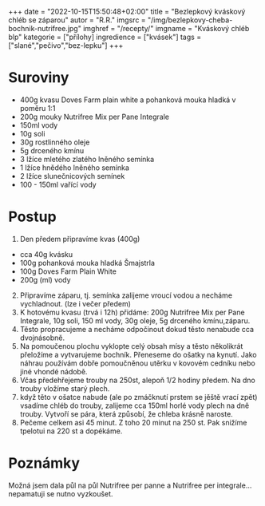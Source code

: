 
+++
date = "2022-10-15T15:50:48+02:00"
title = "Bezlepkový kváskový chléb se záparou"
autor = "R.R."
imgsrc = "/img/bezlepkovy-cheba-bochnik-nutrifree.jpg"
imghref = "/recepty/"
imgname = "Kváskový chléb blp"
kategorie = ["přílohy]
ingredience = ["kvásek"]
tags = ["slané","pečivo","bez-lepku"]
+++

# Suroviny

- 400g kvasu Doves Farm plain white a pohanková mouka hladká v poměru 1:1
- 200g mouky Nutrifree Mix per Pane Integrale
- 150ml vody
- 10g soli
- 30g rostlinného oleje
- 5g drceného kmínu
- 3 lžíce mletého zlatého lněného semínka
- 1 lžíce hnědého lněného semínka
- 2 lžíce slunečnicových semínek
- 100 - 150ml vařící vody

# Postup
1. Den předem připravíme kvas (400g)
- cca 40g kvásku
- 100g pohanková mouka hladká Šmajstrla
- 100g Doves Farm Plain White
- 200g (ml) vody
2. Připravíme záparu, tj. semínka zalijeme vroucí vodou a necháme vychladnout. (lze i večer předem)
3. K hotovému kvasu (trvá i 12h) přidáme: 200g Nutrifree Mix per Pane Integrale, 10g soli, 150 ml vody, 30g oleje, 5g drceného kmínu,záparu.
4. Těsto propracujeme a necháme odpočinout dokud těsto nenabude cca dvojnásobně.
5. Na pomoučenou plochu vyklopte celý obsah mísy a těsto několikrát přeložíme a vytvarujeme bochník. Přeneseme do ošatky na kynutí. Jako náhrau používám dobře pomoučněnou utěrku v kovovém cedníku nebo jiné vhondé nádobě. 
6. Včas předehřejeme trouby na 250st, alepoň 1/2 hodiny předem. Na dno trouby vložíme starý plech.
7. když těto v ošatce nabude (ale po zmáčknutí prstem se jěště vrací zpět) vsadíme chléb do trouby, zalijeme cca 150ml horlé vody plech na dně trouby. Vytvoří se pára, která způsobí, že chleba krásně naroste.
8. Pečeme celkem asi 45 minut. Z toho 20 minut na 250 st. Pak snižíme tpelotui na 220 st a dopékáme.


# Poznámky
Možná jsem dala půl na půl Nutrifree per panne a Nutrifree per integrale... nepamatuji se nutno vyzkoušet.